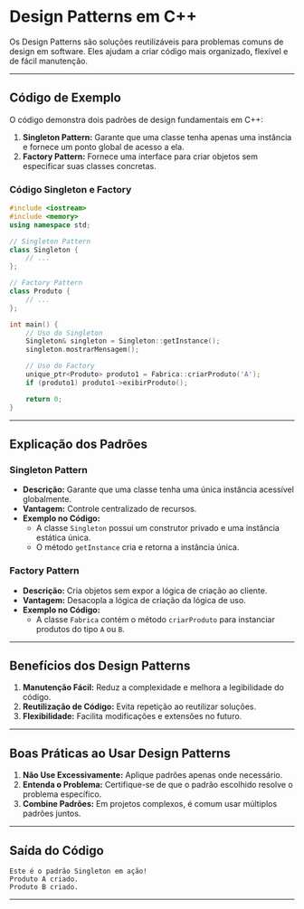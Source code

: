 
# Design Patterns em C++

Os Design Patterns são soluções reutilizáveis para problemas comuns de design em software. Eles ajudam a criar código mais organizado, flexível e de fácil manutenção.

---

## Código de Exemplo

O código demonstra dois padrões de design fundamentais em C++:

1. **Singleton Pattern:** Garante que uma classe tenha apenas uma instância e fornece um ponto global de acesso a ela.
2. **Factory Pattern:** Fornece uma interface para criar objetos sem especificar suas classes concretas.

### Código Singleton e Factory

```cpp
#include <iostream>
#include <memory>
using namespace std;

// Singleton Pattern
class Singleton {
    // ...
};

// Factory Pattern
class Produto {
    // ...
};

int main() {
    // Uso do Singleton
    Singleton& singleton = Singleton::getInstance();
    singleton.mostrarMensagem();

    // Uso do Factory
    unique_ptr<Produto> produto1 = Fabrica::criarProduto('A');
    if (produto1) produto1->exibirProduto();

    return 0;
}
```

---

## Explicação dos Padrões

### **Singleton Pattern**
- **Descrição:** Garante que uma classe tenha uma única instância acessível globalmente.
- **Vantagem:** Controle centralizado de recursos.
- **Exemplo no Código:**
  - A classe `Singleton` possui um construtor privado e uma instância estática única.
  - O método `getInstance` cria e retorna a instância única.

### **Factory Pattern**
- **Descrição:** Cria objetos sem expor a lógica de criação ao cliente.
- **Vantagem:** Desacopla a lógica de criação da lógica de uso.
- **Exemplo no Código:**
  - A classe `Fabrica` contém o método `criarProduto` para instanciar produtos do tipo `A` ou `B`.

---

## Benefícios dos Design Patterns

1. **Manutenção Fácil:** Reduz a complexidade e melhora a legibilidade do código.
2. **Reutilização de Código:** Evita repetição ao reutilizar soluções.
3. **Flexibilidade:** Facilita modificações e extensões no futuro.

---

## Boas Práticas ao Usar Design Patterns

1. **Não Use Excessivamente:** Aplique padrões apenas onde necessário.
2. **Entenda o Problema:** Certifique-se de que o padrão escolhido resolve o problema específico.
3. **Combine Padrões:** Em projetos complexos, é comum usar múltiplos padrões juntos.

---

## Saída do Código

```plaintext
Este é o padrão Singleton em ação!
Produto A criado.
Produto B criado.
```

---
